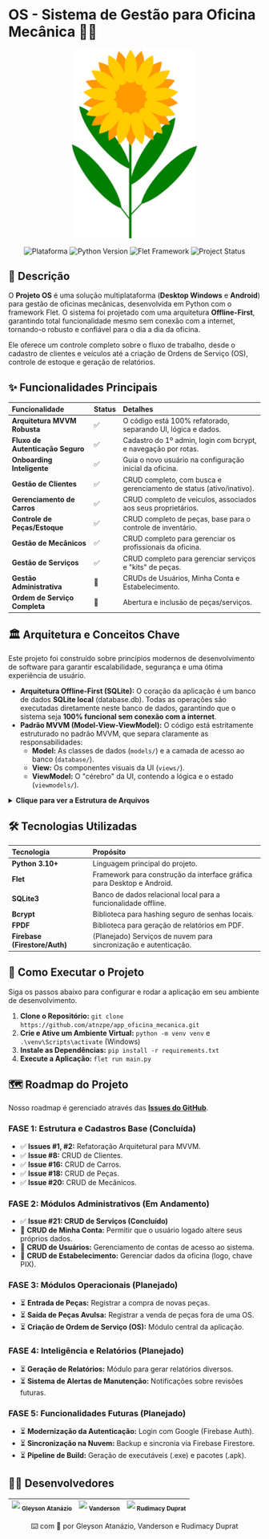 # **OS - Sistema de Gestão para Oficina Mecânica 🚗🔧**

<p align="center">  
<img src="https://raw.githubusercontent.com/atnzpe/app_oficina_mecanica/main/assets/ico.png" alt="Logotipo do Projeto" width="250"/>  
</p>  
<p align="center">  
<img src="https://img.shields.io/badge/Plataforma-Desktop%20%7C%20Android-brightgreen?logo=android" alt="Plataforma">  
<img src="https://img.shields.io/badge/Python-3.10%2B-blue?logo=python" alt="Python Version">  
<img src="https://img.shields.io/badge/Flet-Cross--Platform-green?logo=flutter" alt="Flet Framework">  
<img src="https://img.shields.io/badge/Status-Est%C3%A1vel%20(MVP)-blue" alt="Project Status">  
</p>

## **📄 Descrição**

O **Projeto OS** é uma solução multiplataforma (**Desktop Windows** e **Android**) para gestão de oficinas mecânicas, desenvolvida em Python com o framework Flet. O sistema foi projetado com uma arquitetura **Offline-First**, garantindo total funcionalidade mesmo sem conexão com a internet, tornando-o robusto e confiável para o dia a dia da oficina.

Ele oferece um controle completo sobre o fluxo de trabalho, desde o cadastro de clientes e veículos até a criação de Ordens de Serviço (OS), controle de estoque e geração de relatórios.

## **✨ Funcionalidades Principais**

| Funcionalidade | Status | Detalhes |
| :--- | :--- | :--- |
| **Arquitetura MVVM Robusta** | ✅ | O código está 100% refatorado, separando UI, lógica e dados. |
| **Fluxo de Autenticação Seguro** | ✅ | Cadastro do 1º admin, login com bcrypt, e navegação por rotas. |
| **Onboarding Inteligente** | ✅ | Guia o novo usuário na configuração inicial da oficina. |
| **Gestão de Clientes** | ✅ | CRUD completo, com busca e gerenciamento de status (ativo/inativo). |
| **Gerenciamento de Carros** | ✅ | CRUD completo de veículos, associados aos seus proprietários. |
| **Controle de Peças/Estoque** | ✅ | CRUD completo de peças, base para o controle de inventário. |
| **Gestão de Mecânicos** | ✅ | CRUD completo para gerenciar os profissionais da oficina. |
| **Gestão de Serviços** | ✅ | CRUD completo para gerenciar serviços e "kits" de peças. |
| **Gestão Administrativa** | 🚧 | CRUDs de Usuários, Minha Conta e Estabelecimento. |
| **Ordem de Serviço Completa** | 🚧 | Abertura e inclusão de peças/serviços. |

## **🏛️ Arquitetura e Conceitos Chave**

Este projeto foi construído sobre princípios modernos de desenvolvimento de software para garantir escalabilidade, segurança e uma ótima experiência de usuário.

* **Arquitetura Offline-First (SQLite):** O coração da aplicação é um banco de dados **SQLite local** (database.db). Todas as operações são executadas diretamente neste banco de dados, garantindo que o sistema seja **100% funcional sem conexão com a internet**.
* **Padrão MVVM (Model-View-ViewModel):** O código está estritamente estruturado no padrão MVVM, que separa claramente as responsabilidades:
    * **Model:** As classes de dados (`models/`) e a camada de acesso ao banco (`database/`).
    * **View:** Os componentes visuais da UI (`views/`).
    * **ViewModel:** O "cérebro" da UI, contendo a lógica e o estado (`viewmodels/`).

<details> <summary><strong>Clique para ver a Estrutura de Arquivos</strong></summary>

src/
├── models/             # MODEL: Classes de dados
├── database/           # MODEL: Lógica de conexão e acesso a dados
├── views/              # VIEW: Componentes visuais da UI
├── viewmodels/         # VIEWMODEL: Lógica e estado da UI
├── services/           # SERVIÇOS: Lógica de negócio desacoplada
└── styles/             # ESTILOS: Constantes de design

</details>

## **🛠️ Tecnologias Utilizadas**

| Tecnologia | Propósito |
| :--- | :--- |
| **Python 3.10+** | Linguagem principal do projeto. |
| **Flet** | Framework para construção da interface gráfica para Desktop e Android. |
| **SQLite3** | Banco de dados relacional local para a funcionalidade offline. |
| **Bcrypt** | Biblioteca para hashing seguro de senhas locais. |
| **FPDF** | Biblioteca para geração de relatórios em PDF. |
| **Firebase (Firestore/Auth)** | (Planejado) Serviços de nuvem para sincronização e autenticação. |

## **🚀 Como Executar o Projeto**

Siga os passos abaixo para configurar e rodar a aplicação em seu ambiente de desenvolvimento.

1.  **Clone o Repositório:** `git clone https://github.com/atnzpe/app_oficina_mecanica.git`
2.  **Crie e Ative um Ambiente Virtual:** `python -m venv venv` e `.\venv\Scripts\activate` (Windows)
3.  **Instale as Dependências:** `pip install -r requirements.txt`
4.  **Execute a Aplicação:** `flet run main.py`

## **🗺️ Roadmap do Projeto**

Nosso roadmap é gerenciado através das [**Issues do GitHub**](https://github.com/atnzpe/app_oficina_mecanica/issues).

### **FASE 1: Estrutura e Cadastros Base (Concluída)**
* ✅ **Issues #1, #2:** Refatoração Arquitetural para MVVM.
* ✅ **Issue #8:** CRUD de Clientes.
* ✅ **Issue #16:** CRUD de Carros.
* ✅ **Issue #18:** CRUD de Peças.
* ✅ **Issue #20:** CRUD de Mecânicos.

### **FASE 2: Módulos Administrativos (Em Andamento)**
* ✅ **Issue #21: CRUD de Serviços (Concluído)**
* 🚧 **CRUD de Minha Conta:** Permitir que o usuário logado altere seus próprios dados.
* 🚧 **CRUD de Usuários:** Gerenciamento de contas de acesso ao sistema.
* 🚧 **CRUD de Estabelecimento:** Gerenciar dados da oficina (logo, chave PIX).

### **FASE 3: Módulos Operacionais (Planejado)**
* ⏳ **Entrada de Peças:** Registrar a compra de novas peças.
* ⏳ **Saída de Peças Avulsa:** Registrar a venda de peças fora de uma OS.
* ⏳ **Criação de Ordem de Serviço (OS):** Módulo central da aplicação.

### **FASE 4: Inteligência e Relatórios (Planejado)**
* ⏳ **Geração de Relatórios:** Módulo para gerar relatórios diversos.
* ⏳ **Sistema de Alertas de Manutenção:** Notificações sobre revisões futuras.

### **FASE 5: Funcionalidades Futuras (Planejado)**
* ⏳ **Modernização da Autenticação:** Login com Google (Firebase Auth).
* ⏳ **Sincronização na Nuvem:** Backup e sincronia via Firebase Firestore.
* ⏳ **Pipeline de Build:** Geração de executáveis (.exe) e pacotes (.apk).

## **👨‍💻 Desenvolvedores**

| <img src="https://avatars.githubusercontent.com/u/15948634?v=4" width=115> <sub>Gleyson Atanázio</sub> | <img src="https://avatars.githubusercontent.com/u/108997883?v=4" width=115> <sub>Vanderson</sub> | <img src="https://avatars.githubusercontent.com/u/89957139?v=4" width=115> <sub>Rudimacy Duprat</sub> |
| :--- | :--- | :--- |

<p align="center"> ⌨️ com 💜 por Gleyson Atanázio, Vanderson e Rudimacy Duprat </p>